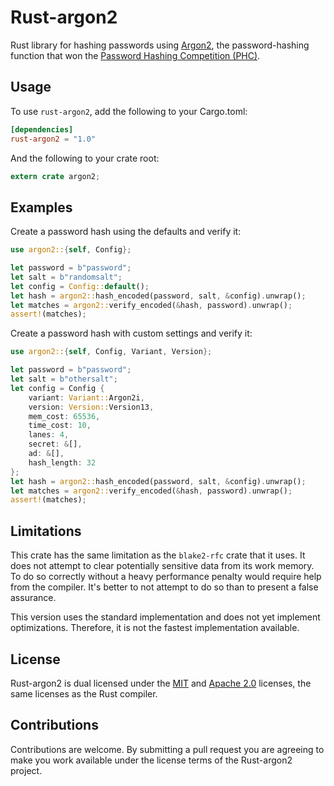 # Rust-argon2

Rust library for hashing passwords using
[Argon2](https://github.com/P-H-C/phc-winner-argon2), the password-hashing
function that won the
[Password Hashing Competition (PHC)](https://password-hashing.net).

## Usage

To use `rust-argon2`, add the following to your Cargo.toml:

```toml
[dependencies]
rust-argon2 = "1.0"
```

And the following to your crate root:

```rust
extern crate argon2;
```


## Examples

Create a password hash using the defaults and verify it:

```rust
use argon2::{self, Config};

let password = b"password";
let salt = b"randomsalt";
let config = Config::default();
let hash = argon2::hash_encoded(password, salt, &config).unwrap();
let matches = argon2::verify_encoded(&hash, password).unwrap();
assert!(matches);
```

Create a password hash with custom settings and verify it:

```rust
use argon2::{self, Config, Variant, Version};

let password = b"password";
let salt = b"othersalt";
let config = Config {
    variant: Variant::Argon2i,
    version: Version::Version13,
    mem_cost: 65536,
    time_cost: 10,
    lanes: 4,
    secret: &[],
    ad: &[],
    hash_length: 32
};
let hash = argon2::hash_encoded(password, salt, &config).unwrap();
let matches = argon2::verify_encoded(&hash, password).unwrap();
assert!(matches);
```


## Limitations

This crate has the same limitation as the `blake2-rfc` crate that it uses.
It does not attempt to clear potentially sensitive data from its work
memory. To do so correctly without a heavy performance penalty would
require help from the compiler. It's better to not attempt to do so than to
present a false assurance.

This version uses the standard implementation and does not yet implement
optimizations. Therefore, it is not the fastest implementation available.


## License

Rust-argon2 is dual licensed under the [MIT](LICENSE-MIT) and
[Apache 2.0](LICENSE-APACHE) licenses, the same licenses as the Rust compiler.


## Contributions

Contributions are welcome. By submitting a pull request you are agreeing to
make you work available under the license terms of the Rust-argon2 project.

